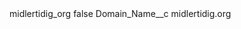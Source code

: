 <?xml version="1.0" encoding="UTF-8"?>
<CustomMetadata xmlns="http://soap.sforce.com/2006/04/metadata" xmlns:xsi="http://www.w3.org/2001/XMLSchema-instance" xmlns:xsd="http://www.w3.org/2001/XMLSchema">
    <label>midlertidig_org</label>
    <protected>false</protected>
    <values>
        <field>Domain_Name__c</field>
        <value xsi:type="xsd:string">midlertidig.org</value>
    </values>
</CustomMetadata>
